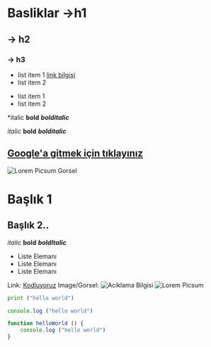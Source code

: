 # Basliklar ->h1
## -> h2
### -> h3

- list item 1 [link bilgisi](https://kodluyoruz.org)
- list item 2

* list item 1 
* list item 2

*italic **bold** ***bolditalic***

*italic* **bold** ***bolditalic***

[Google'a gitmek için tıklayınız](www.google.com.)
---

![Lorem Picsum Gorsel](https://picsum.photos/200/300)


# Başlık 1
## Başlık 2.. 

*italic* 
**bold**
***boldItalic***

- Liste Elemanı
- Liste Elemanı
- Liste Elemanı

Link:
[Kodluyoruz](https://www.kodluyoruz.org/)
Image/Gorsel:
![Aciklama Bilgisi](url)
![Lorem Picsum](https://picsum.photos/200/300)

``` python
print ("hello world")

```
```javascript
console.log ("hello world") 

function helloWorld () {
    console.log ("hello world")
} 
```





